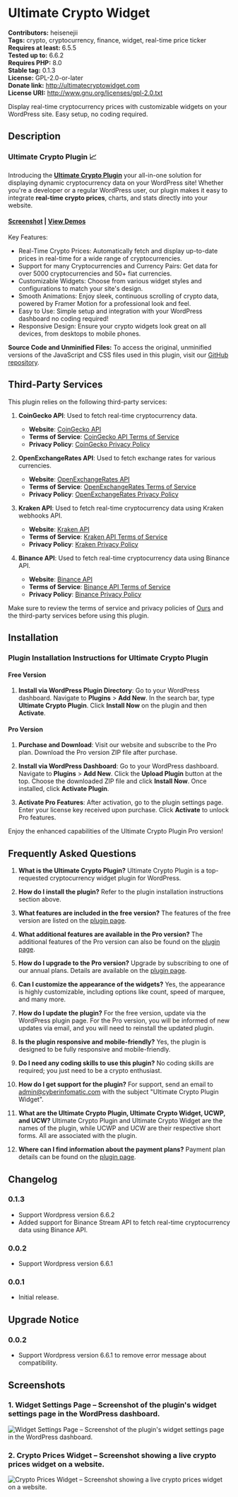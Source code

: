# Ultimate Crypto Widget #
**Contributors:** heisenejii  
**Tags:** crypto, cryptocurrency, finance, widget, real-time price ticker  
**Requires at least:** 6.5.5  
**Tested up to:** 6.6.2  
**Requires PHP:** 8.0  
**Stable tag:** 0.1.3  
**License:** GPL-2.0-or-later  
**Donate link:** http://ultimatecryptowidget.com  
**License URI:** http://www.gnu.org/licenses/gpl-2.0.txt  

Display real-time cryptocurrency prices with customizable widgets on your WordPress site. Easy setup, no coding required.

## Description ##
### Ultimate Crypto Plugin 📈
Introducing the **[Ultimate Crypto Plugin](http://ultimatecryptowidget.com?utm_source=wp-ultimate-crypto-widget "Ultimate Crypto Widget")**  your all-in-one solution for displaying dynamic cryptocurrency data on your WordPress site! Whether you're a developer or a regular WordPress user, our plugin makes it easy to integrate **real-time crypto prices**, charts, and stats directly into your website.


#### [Screenshot](#screenshots "Ultimate Crypto Widget screenshots.") | [View Demos](http://ultimatecryptowidget.com?utm_source=wp-ultimate-crypto-widget "Ultimate Crypto Widget plugin demos.")

Key Features:
- Real-Time Crypto Prices: Automatically fetch and display up-to-date prices in real-time for a wide range of cryptocurrencies.
- Support for many Cryptocurrencies and Currency Pairs: Get data for over 5000 cryptocurrencies and 50+ fiat currencies.
- Customizable Widgets: Choose from various widget styles and configurations to match your site's design.
- Smooth Animations: Enjoy sleek, continuous scrolling of crypto data, powered by Framer Motion for a professional look and feel.
- Easy to Use: Simple setup and integration with your WordPress dashboard  no coding required!
- Responsive Design: Ensure your crypto widgets look great on all devices, from desktops to mobile phones.

**Source Code and Unminified Files:**
To access the original, unminified versions of the JavaScript and CSS files used in this plugin, visit our [GitHub repository](https://github.com/cyberinfomatic/ultimate-crypto-widget/).

## Third-Party Services
This plugin relies on the following third-party services:

1. **CoinGecko API**: Used to fetch real-time cryptocurrency data.
   - **Website**: [CoinGecko API](https://www.coingecko.com/en/api)
   - **Terms of Service**: [CoinGecko API Terms of Service](https://www.coingecko.com/en/terms)
   - **Privacy Policy**: [CoinGecko Privacy Policy](https://www.coingecko.com/en/privacy)

2. **OpenExchangeRates API**: Used to fetch exchange rates for various currencies.
   - **Website**: [OpenExchangeRates API](https://openexchangerates.org/)
   - **Terms of Service**: [OpenExchangeRates Terms of Service](https://openexchangerates.org/terms)
   - **Privacy Policy**: [OpenExchangeRates Privacy Policy](https://openexchangerates.org/privacy)

3. **Kraken API**: Used to fetch real-time cryptocurrency data using Kraken webhooks API.
   - **Website**: [Kraken API](https://www.kraken.com/features/api)
   - **Terms of Service**: [Kraken API Terms of Service](https://www.kraken.com/legal)
   - **Privacy Policy**: [Kraken Privacy Policy](https://www.kraken.com/legal)

4. **Binance API**: Used to fetch real-time cryptocurrency data using Binance API.
   - **Website**: [Binance API](https://www.binance.com/en/support/faq/360002502072)
   - **Terms of Service**: [Binance API Terms of Service](https://www.binance.com/en/terms)
   - **Privacy Policy**: [Binance Privacy Policy](https://www.binance.com/en/privacy)



Make sure to review the terms of service and privacy policies of [Ours](https://ultimatecryptowidget.com/privacy-policy/) and the third-party services before using this plugin.

## Installation ##
### Plugin Installation Instructions for Ultimate Crypto Plugin

#### Free Version
1. **Install via WordPress Plugin Directory**:
    Go to your WordPress dashboard.
    Navigate to **Plugins** > **Add New**.
    In the search bar, type **Ultimate Crypto Plugin**.
    Click **Install Now** on the plugin and then **Activate**.

#### Pro Version
1. **Purchase and Download**:
    Visit our website and subscribe to the Pro plan.
    Download the Pro version ZIP file after purchase.

2. **Install via WordPress Dashboard**:
    Go to your WordPress dashboard.
    Navigate to **Plugins** > **Add New**.
    Click the **Upload Plugin** button at the top.
    Choose the downloaded ZIP file and click **Install Now**.
    Once installed, click **Activate Plugin**.

3. **Activate Pro Features**:
    After activation, go to the plugin settings page.
    Enter your license key received upon purchase.
    Click **Activate** to unlock Pro features.

Enjoy the enhanced capabilities of the Ultimate Crypto Plugin Pro version!

## Frequently Asked Questions ##

1. **What is the Ultimate Crypto Plugin?**
    Ultimate Crypto Plugin is a top-requested cryptocurrency widget plugin for WordPress.

2. **How do I install the plugin?**
    Refer to the plugin installation instructions section above.

3. **What features are included in the free version?**
    The features of the free version are listed on the [plugin page](https://ultimatecryptowidget.com/).

4. **What additional features are available in the Pro version?**
    The additional features of the Pro version can also be found on the [plugin page](https://ultimatecryptowidget.com/).

5. **How do I upgrade to the Pro version?**
    Upgrade by subscribing to one of our annual plans. Details are available on the [plugin page](https://ultimatecryptowidget.com/).

6. **Can I customize the appearance of the widgets?**
    Yes, the appearance is highly customizable, including options like count, speed of marquee, and many more.

7. **How do I update the plugin?**
    For the free version, update via the WordPress plugin page. For the Pro version, you will be informed of new updates via email, and you will need to reinstall the updated plugin.

8. **Is the plugin responsive and mobile-friendly?**
    Yes, the plugin is designed to be fully responsive and mobile-friendly.

9. **Do I need any coding skills to use this plugin?**
    No coding skills are required; you just need to be a crypto enthusiast.

10. **How do I get support for the plugin?**
     For support, send an email to admin@cyberinfomatic.com with the subject "Ultimate Crypto Plugin Widget".

11. **What are the Ultimate Crypto Plugin, Ultimate Crypto Widget, UCWP, and UCW?**
     Ultimate Crypto Plugin and Ultimate Crypto Widget are the names of the plugin, while UCWP and UCW are their respective short forms. All are associated with the plugin.

12. **Where can I find information about the payment plans?**
     Payment plan details can be found on the [plugin page](https://ultimatecryptowidget.com/).

## Changelog ##

### 0.1.3 ###
* Support Wordpress version 6.6.2
* Added support for Binance Stream API to fetch real-time cryptocurrency data using Binance API.

### 0.0.2 ###
* Support Wordpress version 6.6.1

### 0.0.1 ###
* Initial release.

## Upgrade Notice ##

### 0.0.2 ###
* Support Wordpress version 6.6.1 to remove error message about compatibility.

## Screenshots ##

### 1. **Widget Settings Page** – Screenshot of the plugin's widget settings page in the WordPress dashboard. ###
![**Widget Settings Page** – Screenshot of the plugin's widget settings page in the WordPress dashboard.](http://ps.w.org/ultimate-crypto-widget/assets/screenshot-1.png)

### 2. **Crypto Prices Widget** – Screenshot showing a live crypto prices widget on a website. ###
![**Crypto Prices Widget** – Screenshot showing a live crypto prices widget on a website.](http://ps.w.org/ultimate-crypto-widget/assets/screenshot-2.png)


